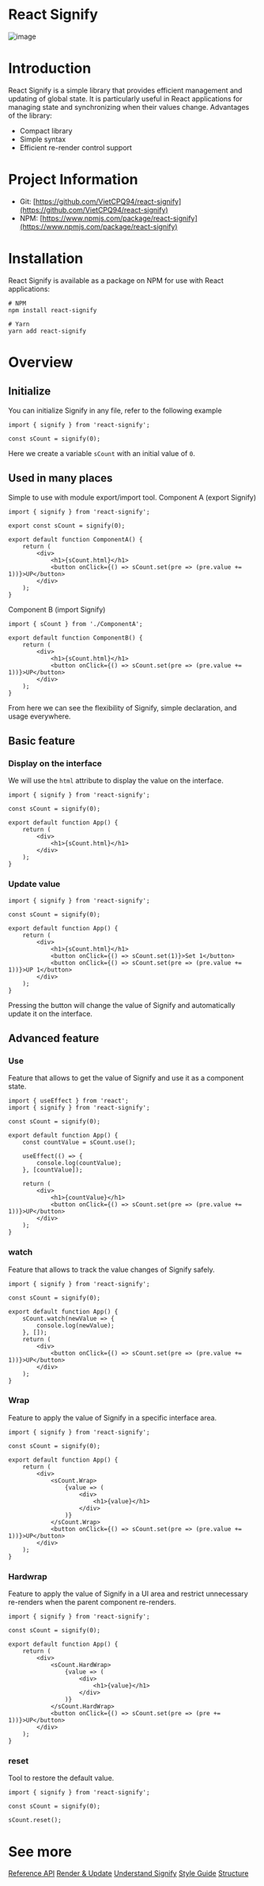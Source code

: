 # React Signify

![image](https://files.notice.studio/workspaces/d8b84700-32ef-4e9d-9d5e-3eebb0e5e197/7261764d-6870-4fee-9de9-379ad2e9f80a.png)

# Introduction

React Signify is a simple library that provides efficient management and updating of global state. It is particularly useful in React applications for managing state and synchronizing when their values change.
Advantages of the library:

-   Compact library
-   Simple syntax
-   Efficient re-render control support

# Project Information

-   Git: [https://github.com/VietCPQ94/react-signify](https://github.com/VietCPQ94/react-signify)
-   NPM: [https://www.npmjs.com/package/react-signify](https://www.npmjs.com/package/react-signify)

# Installation

React Signify is available as a package on NPM for use with React applications:

```
# NPM
npm install react-signify

# Yarn
yarn add react-signify
```

# Overview

## Initialize

You can initialize Signify in any file, refer to the following example

```tsx
import { signify } from 'react-signify';

const sCount = signify(0);
```

Here we create a variable `sCount` with an initial value of `0`.

## Used in many places

Simple to use with module export/import tool.
Component A (export Signify)

```tsx
import { signify } from 'react-signify';

export const sCount = signify(0);

export default function ComponentA() {
    return (
        <div>
            <h1>{sCount.html}</h1>
            <button onClick={() => sCount.set(pre => (pre.value += 1))}>UP</button>
        </div>
    );
}
```

Component B (import Signify)

```tsx
import { sCount } from './ComponentA';

export default function ComponentB() {
    return (
        <div>
            <h1>{sCount.html}</h1>
            <button onClick={() => sCount.set(pre => (pre.value += 1))}>UP</button>
        </div>
    );
}
```

From here we can see the flexibility of Signify, simple declaration, and usage everywhere.

## Basic feature

### Display on the interface

We will use the `html` attribute to display the value on the interface.

```tsx
import { signify } from 'react-signify';

const sCount = signify(0);

export default function App() {
    return (
        <div>
            <h1>{sCount.html}</h1>
        </div>
    );
}
```

### Update value

```tsx
import { signify } from 'react-signify';

const sCount = signify(0);

export default function App() {
    return (
        <div>
            <h1>{sCount.html}</h1>
            <button onClick={() => sCount.set(1)}>Set 1</button>
            <button onClick={() => sCount.set(pre => (pre.value += 1))}>UP 1</button>
        </div>
    );
}
```

Pressing the button will change the value of Signify and automatically update it on the interface.

## Advanced feature

### Use

Feature that allows to get the value of Signify and use it as a component state.

```tsx
import { useEffect } from 'react';
import { signify } from 'react-signify';

const sCount = signify(0);

export default function App() {
    const countValue = sCount.use();

    useEffect(() => {
        console.log(countValue);
    }, [countValue]);

    return (
        <div>
            <h1>{countValue}</h1>
            <button onClick={() => sCount.set(pre => (pre.value += 1))}>UP</button>
        </div>
    );
}
```

### watch

Feature that allows to track the value changes of Signify safely.

```tsx
import { signify } from 'react-signify';

const sCount = signify(0);

export default function App() {
    sCount.watch(newValue => {
        console.log(newValue);
    }, []);
    return (
        <div>
            <button onClick={() => sCount.set(pre => (pre.value += 1))}>UP</button>
        </div>
    );
}
```

### Wrap

Feature to apply the value of Signify in a specific interface area.

```tsx
import { signify } from 'react-signify';

const sCount = signify(0);

export default function App() {
    return (
        <div>
            <sCount.Wrap>
                {value => (
                    <div>
                        <h1>{value}</h1>
                    </div>
                )}
            </sCount.Wrap>
            <button onClick={() => sCount.set(pre => (pre.value += 1))}>UP</button>
        </div>
    );
}
```

### Hardwrap

Feature to apply the value of Signify in a UI area and restrict unnecessary re-renders when the parent component re-renders.

```tsx
import { signify } from 'react-signify';

const sCount = signify(0);

export default function App() {
    return (
        <div>
            <sCount.HardWrap>
                {value => (
                    <div>
                        <h1>{value}</h1>
                    </div>
                )}
            </sCount.HardWrap>
            <button onClick={() => sCount.set(pre => (pre += 1))}>UP</button>
        </div>
    );
}
```

### reset

Tool to restore the default value.

```tsx
import { signify } from 'react-signify';

const sCount = signify(0);

sCount.reset();
```

# See more

[Reference API](https://reactsignify.dev?page=178ffe42-6184-4973-8c66-4990023792cb)
[Render & Update](https://reactsignify.dev?page=6fea6251-87d1-4066-97a1-ff3393ded797)
[Understand Signify](https://reactsignify.dev?page=a022737b-5f0e-47a5-990f-fa9a3b62662d)
[Style Guide](https://reactsignify.dev?page=074944b4-eb6c-476f-b293-e8768f45e5dc)
[Structure](https://reactsignify.dev?page=159467bd-4bed-4d5f-af11-3b9bb20fc9d6)
